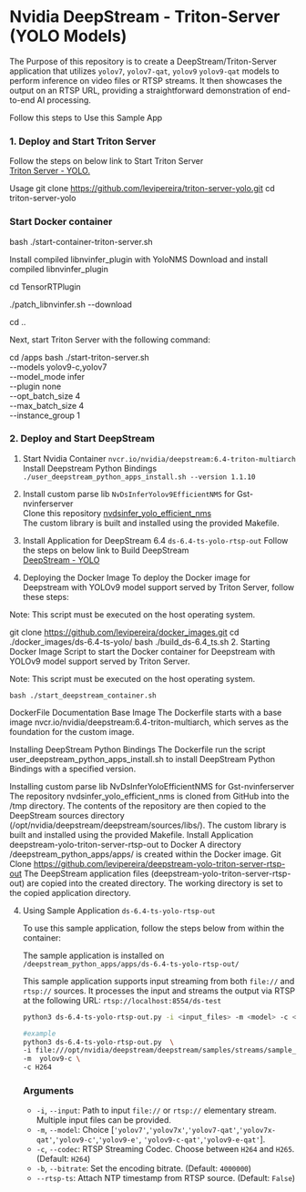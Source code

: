 # Nvidia DeepStream - Triton-Server (YOLO Models)

The Purpose of this repository is to create a DeepStream/Triton-Server  application that utilizes `yolov7`, `yolov7-qat`, `yolov9` `yolov9-qat` models to perform inference on video files or RTSP streams. It then showcases the output on an RTSP URL, providing a straightforward demonstration of end-to-end AI processing.

Follow this steps to Use this Sample App

### 1. Deploy and Start Triton Server

Follow the steps on below link to Start Triton Server<br>
[Triton Server - YOLO.](https://github.com/levipereira/triton-server-yolo/)

Usage
git clone https://github.com/levipereira/triton-server-yolo.git
cd triton-server-yolo


### Start Docker container


bash ./start-container-triton-server.sh

Install compiled libnvinfer_plugin with YoloNMS
Download and install compiled libnvinfer_plugin


cd TensorRTPlugin

./patch_libnvinfer.sh --download

cd ..



Next, start Triton Server with the following command:


cd /apps
bash ./start-triton-server.sh  \
--models yolov9-c,yolov7 \
--model_mode infer \
--plugin none \
--opt_batch_size 4 \
--max_batch_size 4 \
--instance_group 1 

    
 

### 2. Deploy and Start DeepStream 

1. Start Nvidia Container `nvcr.io/nvidia/deepstream:6.4-triton-multiarch` <br>
   Install Deepstream Python Bindings `./user_deepstream_python_apps_install.sh --version 1.1.10`
   

2. Install custom parse lib `NvDsInferYolov9EfficientNMS` for Gst-nvinferserver <br>
   Clone this repository [nvdsinfer_yolo_efficient_nms](https://github.com/levipereira/nvdsinfer_yolo_efficient_nms)   
   The custom library is built and installed using the provided Makefile.


3.   Install Application for DeepStream 6.4 `ds-6.4-ts-yolo-rtsp-out` 
    Follow the steps on below link to Build DeepStream <br>
    [DeepStream - YOLO](https://github.com/levipereira/docker_images/tree/master/ds-6.4-ts-yolo)

1. Deploying the Docker Image
To deploy the Docker image for Deepstream with YOLOv9 model support served by Triton Server, follow these steps:

Note: This script must be executed on the host operating system.

git clone https://github.com/levipereira/docker_images.git
cd ./docker_images/ds-6.4-ts-yolo/
bash ./build_ds-6.4_ts.sh
2. Starting Docker Image
Script to start the Docker container for Deepstream with YOLOv9 model support served by Triton Server.

Note: This script must be executed on the host operating system.

```bash ./start_deepstream_container.sh```



DockerFile Documentation
Base Image
The Dockerfile starts with a base image nvcr.io/nvidia/deepstream:6.4-triton-multiarch, which serves as the foundation for the custom image.

Installing DeepStream Python Bindings
The Dockerfile run the script user_deepstream_python_apps_install.sh to install DeepStream Python Bindings with a specified version.

Installing custom parse lib NvDsInferYoloEfficientNMS for Gst-nvinferserver
The repository nvdsinfer_yolo_efficient_nms is cloned from GitHub into the /tmp directory.
The contents of the repository are then copied to the DeepStream sources directory (/opt/nvidia/deepstream/deepstream/sources/libs/).
The custom library is built and installed using the provided Makefile.
Install Application deepstream-yolo-triton-server-rtsp-out to Docker
A directory /deepstream_python_apps/apps/ is created within the Docker image.
Git Clone https://github.com/levipereira/deepstream-yolo-triton-server-rtsp-out
The DeepStream application files (deepstream-yolo-triton-server-rtsp-out) are copied into the created directory.
The working directory is set to the copied application directory.


4. Using Sample Application `ds-6.4-ts-yolo-rtsp-out`  

    To use this sample application, follow the steps below from within the container:

    The sample application is installed on `/deepstream_python_apps/apps/ds-6.4-ts-yolo-rtsp-out/`

    This sample application supports input streaming from both `file://` and `rtsp://` sources. It processes the input and streams the output via RTSP at the following URL: `rtsp://localhost:8554/ds-test`

    ```bash
    python3 ds-6.4-ts-yolo-rtsp-out.py -i <input_files> -m <model> -c <codec> -b <bitrate> [--rtsp-ts]

    #example
    python3 ds-6.4-ts-yolo-rtsp-out.py  \
    -i file:///opt/nvidia/deepstream/deepstream/samples/streams/sample_1080p_h264.mp4  \
    -m  yolov9-c \
    -c H264   
    ```
  
    ### Arguments 
    *   `-i`, `--input`: Path to input `file://` or `rtsp://` elementary stream. Multiple input files can be provided.
    *   `-m`, `--model`: Choice  [`'yolov7'`,`'yolov7x'`,`'yolov7-qat'`,`'yolov7x-qat'`,`'yolov9-c'`,`'yolov9-e'`, `'yolov9-c-qat'`,`'yolov9-e-qat'`]. 
    *   `-c`, `--codec`: RTSP Streaming Codec. Choose between `H264` and `H265`. (Default: `H264`)
    *   `-b`, `--bitrate`: Set the encoding bitrate. (Default: `4000000`)
    *   `--rtsp-ts`: Attach NTP timestamp from RTSP source. (Default: `False`)

